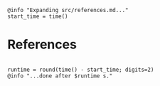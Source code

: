 ```@setup logging
@info "Expanding src/references.md..."
start_time = time()
```
# References

```@bibliography
```
```@setup logging
runtime = round(time() - start_time; digits=2)
@info "...done after $runtime s."
```
